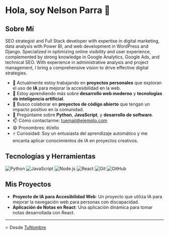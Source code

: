 # Hola, soy Nelson Parra 👋

## Sobre Mí
SEO strategist and Full Stack developer with expertise in digital marketing, data analysis with Power BI, and web development in WordPress and Django. Specialized in optimizing online visibility and user experience, complemented by strong knowledge in Google Analytics, Google Ads, and technical SEO. With experience in administrative analysis and project management, I bring a comprehensive vision to drive effective digital strategies.

- 🔭 Actualmente estoy trabajando en **proyectos personales** que exploran el uso de **IA** para mejorar la accesibilidad en la web.
- 🌱 Estoy aprendiendo más sobre **desarrollo web moderno** y **tecnologías de inteligencia artificial**.
- 👯 Busco colaborar en **proyectos de código abierto** que tengan un impacto positivo en la comunidad.
- 💬 Pregúntame sobre **Python**, **JavaScript**, y **desarrollo de software**.
- 📫 Cómo contactarme: [tuemail@ejemplo.com](mailto:tuemail@ejemplo.com)
- 😄 Pronombres: él/ello
- ⚡ Curiosidad: Soy un entusiasta del aprendizaje automático y me encanta aplicar conocimientos de IA en proyectos creativos.

## Tecnologías y Herramientas
![Python](https://img.shields.io/badge/-Python-3776AB?style=flat&logo=Python&logoColor=white)
![JavaScript](https://img.shields.io/badge/-JavaScript-F7DF1E?style=flat&logo=javascript&logoColor=black)
![Node.js](https://img.shields.io/badge/-Node.js-339933?style=flat&logo=nodedotjs&logoColor=white)
![React](https://img.shields.io/badge/-React-61DAFB?style=flat&logo=react&logoColor=black)
![Git](https://img.shields.io/badge/-Git-F05032?style=flat&logo=git&logoColor=white)
![GitHub](https://img.shields.io/badge/-GitHub-181717?style=flat&logo=github&logoColor=white)

## Mis Proyectos
- **Proyecto de IA para Accesibilidad Web**: Un proyecto que utiliza IA para mejorar la navegación web para personas con discapacidad.
- **Aplicación de Notas en React**: Una aplicación dinámica para tomar notas desarrollada con React.

---

⭐️ Desde [TuNombre](https://github.com/TuNombre)


<!--
**Nelsonparraarce/nelsonparraarce** is a ✨ _special_ ✨ repository because its `README.md` (this file) appears on your GitHub profile.

Here are some ideas to get you started:

- 🔭 I’m currently working on ...
- 🌱 I’m currently learning ...
- 👯 I’m looking to collaborate on ...
- 🤔 I’m looking for help with ...
- 💬 Ask me about ...
- 📫 How to reach me: ...
- 😄 Pronouns: ...
- ⚡ Fun fact: ...
-->

